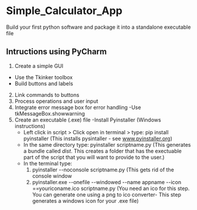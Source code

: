 # Simple_Calculator_App
Build your first python software and package it into a standalone executable file

## Intructions using PyCharm
1. Create a simple GUI
  - Use the Tkinker toolbox
  - Build buttons and labels
2. Link commands to buttons
3. Process operations and user input
4. Integrate error message box for error handling
  -Use tkMessageBox.showwarning
5. Create an executable (.exe) file 
  -Install Pyinstaller (Windows instructions)
    - Left click in script > Click open in terminal > type: pip install pyinstaller (This installs pysintaller - see www.pyinstaller.org)
    - In the same directory type: pyinstaller scriptname.py (This generates a bundle called *dist*. This creates a folder that has the exectuable part of the script that you will want to provide to the user.) 
    - In the terminal type: 
      1) pyinstaller --noconsole scriptname.py (This gets rid of the console window
      2) pyinstaller.exe --onefile --windowed --name appname --icon ==youriconame.ico scriptname.py (You need an ico for this step. You can generate one using a png to ico converter- This step generates a windows icon for your .exe file)
    
